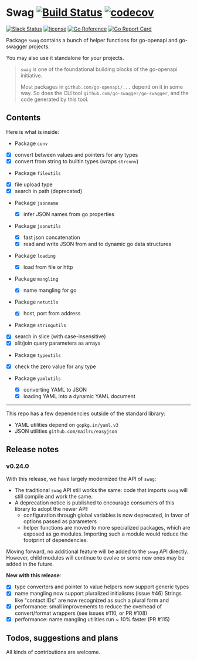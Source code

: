 # Swag [![Build Status](https:github.com/go-openapi/swag/actions/workflows/go-test.yml/badge.svg)](https://github.com/go-openapi/swag/actions?query=workflow%3A"go+test") [![codecov](https://codecov.io/gh/go-openapi/swag/branch/master/graph/badge.svg)](https://codecov.io/gh/go-openapi/swag)

[![Slack Status](https:slackin.goswagger.io/badge.svg)](https://slackin.goswagger.io)
[![license](http:img.shields.io/badge/license-Apache%20v2-orange.svg)](https://raw.githubusercontent.com/go-openapi/swag/master/LICENSE)
[![Go Reference](https:pkg.go.dev/badge/github.com/go-openapi/swag.svg)](https://pkg.go.dev/github.com/go-openapi/swag)
[![Go Report Card](https:goreportcard.com/badge/github.com/go-openapi/swag)](https://goreportcard.com/report/github.com/go-openapi/swag)

Package `swag` contains a bunch of helper functions for go-openapi and go-swagger projects.

You may also use it standalone for your projects.

> `swag` is one of the foundational building blocks of the go-openapi initiative.
>
> Most packages in `github.com/go-openapi/...` depend on it in some way.
> So does the CLI tool `github.com/go-swagger/go-swagger`,
> and the code generated by this tool.

## Contents

Here is what is inside:

*	Package `conv`

  * [x] convert between values and pointers for any types
  * [x] convert from string to builtin types (wraps `strconv`)

*	Package `fileutils`

  * [x] file upload type
  * [x] search in path (deprecated)
* Package `jsonname`

  * [x] infer JSON names from go properties

* Package `jsonutils`

  * [x] fast json concatenation
  * [x] read and write JSON from and to dynamic go data structures

* Package `loading`

  * [x] load from file or http

* Package `mangling`

  * [x] name mangling for go

* Package `netutils`

  * [x] host, port from address

*	Package `stringutils`

  * [x] search in slice (with case-insensitive)
  * [x] slit/join query parameters as arrays

*	Package `typeutils`

  * [x] check the zero value for any type

* Package `yamlutils`

  * [x] converting YAML to JSON
  * [x] loading YAML into a dynamic YAML document

---

This repo has a few dependencies outside of the standard library:

* YAML utilities depend on `gopkg.in/yaml.v3`
* JSON utilities `github.com/mailru/easyjson`

## Release notes

### v0.24.0

With this release, we have largely modernized the API of `swag`:
* The traditional `swag` API still works the same: code that imports `swag` will still
  compile and work the same.
* A deprecation notice is published to encourage consumers of this library to adopt
  the newer API:
  * configuration through global variables is now deprecated, in favor of options passed as parameters
  * helper functions are moved to more specialized packages, which are exposed as 
    go modules. Importing such a module would reduce the footprint of dependencies.

Moving forward, no additional feature will be added to the `swag` API directly.
However, child modules will continue to evolve or some new ones may be added in the future.

**New with this release**:

* [x] type converters and pointer to value helpers now support generic types
* [x] name mangling now support pluralized initialisms (issue #46)
  Strings like "contact IDs" are now recognized as such a plural form and
* [x] performance: small improvements to reduce the overhead of convert/format wrappers (see issues #110, or PR #108)
* [x] performance: name mangling utilities run ~ 10% faster (PR #115)

## Todos, suggestions and plans

All kinds of contributions are welcome.
